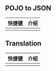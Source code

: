 
## POJO to JSON

| 快捷键           | 介绍                                                     |
| ---------------- | -------------------------------------------------------- |
|        |                             |


## Translation

| 快捷键           | 介绍                                                     |
| ---------------- | -------------------------------------------------------- |
|         |                              |
